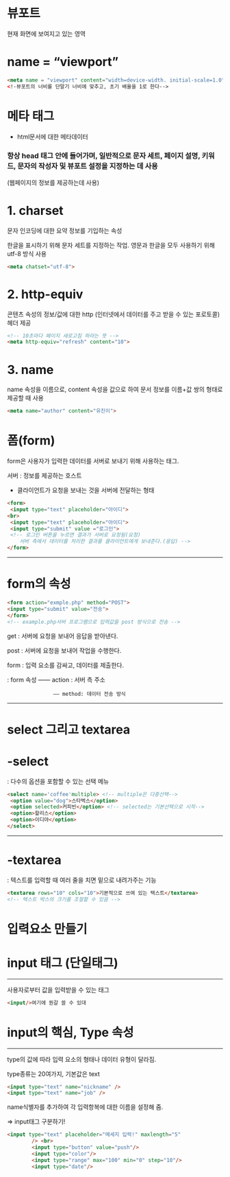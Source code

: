 # 뷰포트

현재 화면에 보여지고 있는 영역

# name = “viewport”

```html
<meta name = "viewport" content="width=device-width. initial-scale=1.0">
<!-뷰포트의 너비를 단말기 너비에 맞추고, 초기 배율을 1로 한다-->
```

# 메타 태그

- html문서에 대한 메타데이터

### 항상 head 태그 안에 들어가며, 일반적으로 문자 세트, 페이지 설명, 키워드, 문자의 작성자 및 뷰포트 설정을 지정하는 데 사용

(웹페이지의 정보를 제공하는데 사용)

# 1. charset

문자 인코딩에 대한 요약 정보를 기입하는 속성

한글을 표시하기 위해 문자 세트를 지정하는 작업. 영문과 한글을 모두 사용하기 위해 utf-8 방식 사용

```html
<meta chatset="utf-8">
```

# 2. http-equiv

콘텐츠 속성의 정보/값에 대한 http (인터넷에서 데이터를 주고 받을 수 있는 포로토콜) 헤더 제공

```html
<!-- 10초마다 페이지 새로고침 하라는 뜻 -->
<meta http-equiv="refresh" content="10">
```

# 3. name

name 속성을 이름으로, content 속성을 값으로 하여 문서 정보를 이름+값 쌍의 형태로 제공할 때 사용

```html
<meta name="author" content="유진이">
```

# 폼(form)

form은 사용자가 입력한 데이터를 서버로 보내기 위해 사용하는 태그. 

  서버 : 정보를 제공하는 호스트

- 클라이언트가 요청을 보내는 것을 서버에 전달하는 형태

```html
<form>
 <input type="text" placeholder="아이디">
<br>
 <input type="text" placeholder="아이디">
 <input type="submit" value ="로그인">
 <!-- 로그인 버튼을 누르면 결과가 서버로 요청됨(요청)
    서버 측에서 데이터를 처리한 결과를 클라이언트에게 보내준다.(응답) -->
</form>
```

---

# form의 속성

```html
<form action="exmple.php" method="POST">
<input type="submit" value="전송">
</form>
<!-- example.php서버 프로그램으로 입력값을 post 방식으로 전송 -->
```

get : 서버에 요청을 보내어 응답을 받아낸다.

post : 서버에 요청을 보내어 작업을 수행한다. 

form : 입력 요소를 감싸고, 데이터를 제출한다.

: form 속성 —— action : 서버 측 주소

                   —— method: 데이터 전송 방식

---



# select 그리고 textarea

# -select

: 다수의 옵션을 포함할 수 있는 선택 메뉴

```html
<select name='coffee'multiple> <!-- multiple은 다중선택-->
 <option value="dog">스타벅스</option>
 <option selected>커피빈</option> <!-- selected는 기본선택으로 시작-->
 <option>할리스</option>
 <option>이디야</option>
</select>
```

---

# -textarea

: 텍스트를 입력할 때 여러 줄을 치면 밑으로 내려가주는 기능

```html
<textarea rows="10" cols="10">기본적으로 쓰여 있는 텍스트</textarea>
<!-- 텍스트 박스의 크기를 조절할 수 있음 -->
```

# 입력요소 만들기

# input 태그 (단일태그)

---

사용자로부터 값을 입력받을 수 있는 태그

```html
<input/>여기에 뭔갈 쓸 수 있대
```

# input의 핵심, Type 속성

---

type의 값에 따라 입력 요소의 형태나 데이터 유형이 달라짐. 

type종류는 20여가지, 기본값은 text

```html
<input type="text" name="nickname" />
<input type="text" name="job" />
```

name식별자를 추가하여 각 입력항복에 대한 이름을 설정해 줌.

⇒ input태그 구분하기!

```html
<input type="text" placeholder="메세지 입력!" maxlength="5"
        /> <br>
        <input type="button" value="push"/>
        <input type="color"/>
        <input type="range" max="100" min="0" step="10"/>
        <input type="date"/>
```
